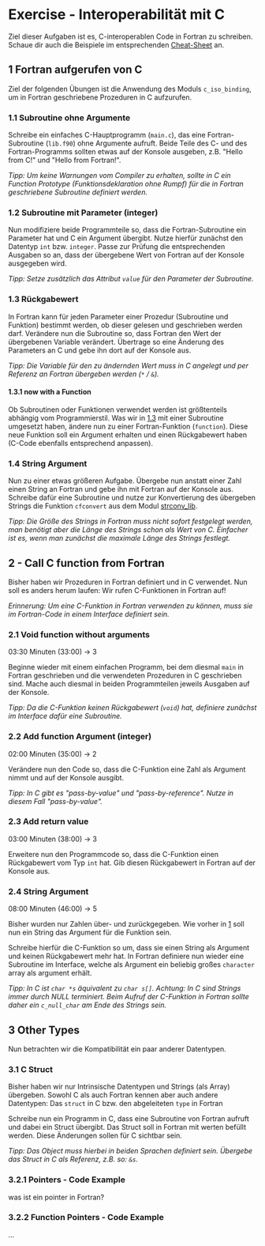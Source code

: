 # Exercise - Interoperabilität mit C

Ziel dieser Aufgaben ist es, C-interoperablen Code in Fortran zu schreiben.
Schaue dir auch die Beispiele im entsprechenden [Cheat-Sheet](../Cheat-Sheets/c_interoperability.md) an.

## 1 Fortran aufgerufen von C

Ziel der folgenden Übungen ist die Anwendung des Moduls `c_iso_binding`, um in Fortran geschriebene Prozeduren in C aufzurufen.

### 1.1 Subroutine ohne Argumente

Schreibe ein einfaches C-Hauptprogramm (`main.c`), das eine Fortran-Subroutine (`lib.f90`) ohne Argumente aufruft.
Beide Teile des C- und des Fortran-Programms sollten etwas auf der Konsole ausgeben, z.B. "Hello from C!" und "Hello from Fortran!".

_Tipp: Um keine Warnungen vom Compiler zu erhalten, sollte in C ein Function Prototype (Funktionsdeklaration ohne Rumpf) für die in Fortran geschriebene Subroutine definiert werden._

### 1.2 Subroutine mit Parameter (integer)

Nun modifiziere beide Programmteile so, dass die Fortran-Subroutine ein Parameter hat und C ein Argument übergibt.
Nutze hierfür zunächst den Datentyp `int` bzw. `integer`.
Passe zur Prüfung die entsprechenden Ausgaben so an, dass der übergebene Wert von Fortran auf der Konsole ausgegeben wird.

_Tipp: Setze zusätzlich das Attribut `value` für den Parameter der Subroutine._

### 1.3 Rückgabewert

In Fortran kann für jeden Parameter einer Prozedur (Subroutine und Funktion) bestimmt werden, ob dieser gelesen und geschrieben werden darf.
Verändere nun die Subroutine so, dass Fortran den Wert der übergebenen Variable verändert.
Übertrage so eine Änderung des Parameters an C und gebe ihn dort auf der Konsole aus.

_Tipp: Die Variable für den zu ändernden Wert muss in C angelegt und per Referenz an Fortran übergeben werden (`*` / `&`)._

#### 1.3.1 now with a Function

Ob Subroutinen oder Funktionen verwendet werden ist größtenteils abhängig vom Programmierstil.
Was wir in [1.3](#13-rückgabewert) mit einer Subroutine umgesetzt haben, ändere nun zu einer Fortran-Funktion (`function`).
Diese neue Funktion soll ein Argument erhalten und einen Rückgabewert haben (C-Code ebenfalls entsprechend anpassen).

### 1.4 String Argument

Nun zu einer etwas größeren Aufgabe.
Übergebe nun anstatt einer Zahl einen String an Fortran und gebe ihn mit Fortran auf der Konsole aus.
Schreibe dafür eine Subroutine und nutze zur Konvertierung des übergeben Strings die Funktion `cfconvert` aus dem Modul [strconv_lib](./strconv_lib.f90).

_Tipp: Die Größe des Strings in Fortran muss nicht sofort festgelegt werden, man benötigt aber die Länge des Strings schon als Wert von C. Einfacher ist es, wenn man zunächst die maximale Länge des Strings festlegt._

## 2 - Call C function from Fortran

Bisher haben wir Prozeduren in Fortran definiert und in C verwendet.
Nun soll es anders herum laufen: Wir rufen C-Funktionen in Fortran auf!

_Erinnerung: Um eine C-Funktion in Fortran verwenden zu können, muss sie im Fortran-Code in einem Interface definiert sein._

### 2.1 Void function without arguments

03:30 Minuten (33:00) → 3

Beginne wieder mit einem einfachen Programm, bei dem diesmal `main` in Fortran geschrieben und die verwendeten Prozeduren in C geschrieben sind.
Mache auch diesmal in beiden Programmteilen jeweils Ausgaben auf der Konsole.

_Tipp: Da die C-Funktion keinen Rückgabewert (`void`) hat, definiere zunächst im Interface dafür eine Subroutine._

### 2.2 Add function Argument (integer)

02:00 Minuten (35:00) → 2

Verändere nun den Code so, dass die C-Funktion eine Zahl als Argument nimmt und auf der Konsole ausgibt.

_Tipp: In C gibt es "pass-by-value" und "pass-by-reference". Nutze in diesem Fall "pass-by-value"._

### 2.3 Add return value

03:00 Minuten (38:00) → 3

Erweitere nun den Programmcode so, dass die C-Funktion einen Rückgabewert vom Typ `int` hat.
Gib diesen Rückgabewert in Fortran auf der Konsole aus.

### 2.4 String Argument

08:00 Minuten (46:00) → 5

Bisher wurden nur Zahlen über- und zurückgegeben.
Wie vorher in [1](#1---call-fortran-procedures-from-c) soll nun ein String das Argument für die Funktion sein.

Schreibe hierfür die C-Funktion so um, dass sie einen String als Argument und keinen Rückgabewert mehr hat.
In Fortran definiere nun wieder eine Subroutine im Interface, welche als Argument ein beliebig großes `character` array als argument erhält.

_Tipp: In C ist `char *s` äquivalent zu `char s[]`._
_Achtung: In C sind Strings immer durch NULL terminiert. Beim Aufruf der C-Funktion in Fortran sollte daher ein `c_null_char` am Ende des Strings sein._

## 3 Other Types

Nun betrachten wir die Kompatibilität ein paar anderer Datentypen.

### 3.1 C Struct

Bisher haben wir nur Intrinsische Datentypen und Strings (als Array) übergeben.
Sowohl C als auch Fortran kennen aber auch andere Datentypen: Das `struct` in C bzw. den abgeleiteten `type` in Fortran

Schreibe nun ein Programm in C, dass eine Subroutine von Fortran aufruft und dabei ein Struct übergibt.
Das Struct soll in Fortran mit werten befüllt werden.
Diese Änderungen sollen für C sichtbar sein.

_Tipp: Das Object muss hierbei in beiden Sprachen definiert sein. Übergebe das Struct in C als Referenz, z.B. so: `&s`._

### 3.2.1 Pointers - Code Example

was ist ein pointer in Fortran?

### 3.2.2 Function Pointers - Code Example

...

